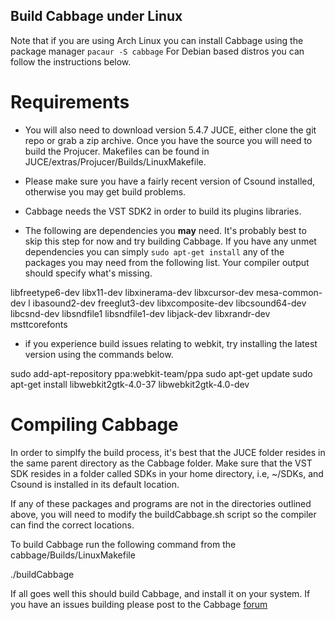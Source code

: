 Build Cabbage under Linux
-------------------------
Note that if you are using Arch Linux you can install Cabbage using the package manager ```pacaur -S cabbage``` For Debian based distros you can follow the instructions below.  

Requirements
============

- You will also need to download version 5.4.7 JUCE, either clone the git repo or grab a zip archive. Once you have the source you will need to build the Projucer. Makefiles can be found in JUCE/extras/Projucer/Builds/LinuxMakefile. 

- Please make sure you have a fairly recent version of Csound installed, otherwise you may get build problems. 

- Cabbage needs the VST SDK2 in order to build its plugins libraries.  

- The following are dependencies you **may** need. It's probably best to skip this step for now and try building Cabbage. If you have any unmet dependencies you can simply ```sudo apt-get install``` any of the packages you may need from the following list. Your compiler output should specify what's missing. 

libfreetype6-dev 
libx11-dev 
libxinerama-dev 
libxcursor-dev 
mesa-common-dev l
ibasound2-dev 
freeglut3-dev 
libxcomposite-dev 
libcsound64-dev 
libcsnd-dev 
libsndfile1 
libsndfile1-dev 
libjack-dev 
libxrandr-dev 
msttcorefonts 

- if you experience build issues relating to webkit, try installing the latest version using the commands below. 

sudo add-apt-repository ppa:webkit-team/ppa
sudo apt-get update
sudo apt-get install libwebkit2gtk-4.0-37 libwebkit2gtk-4.0-dev


Compiling Cabbage
=================

In order to simplfy the build process, it's best that the JUCE folder resides in the same parent directory as the Cabbage folder. Make sure that the VST SDK resides in a folder called SDKs in your home directory, i.e, ~/SDKs, and Csound is installed in its default location. 

If any of these packages and programs are not in the directories outlined above, you will need to modify the buildCabbage.sh script so the compiler can find the correct locations. 

To build Cabbage run the following command from the cabbage/Builds/LinuxMakefile 

./buildCabbage

If all goes well this should build Cabbage, and install it on your system. If you have an issues building please post to the Cabbage [forum](forum.cabbageaudio.com)

